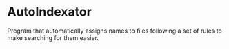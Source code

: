 # AutoIndexator
Program that automatically assigns names to files following a set of rules to make searching for them easier.
